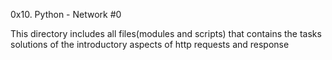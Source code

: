 0x10. Python - Network #0

This directory includes all files(modules and scripts) that contains the tasks solutions of the introductory aspects of http requests and response
